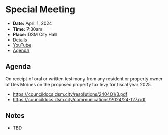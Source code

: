 # Special Meeting

- **Date:** April 1, 2024
- **Time:** 7:30am
- **Place:** DSM City Hall
- [Details](https://www.dsm.city/citycouncil_detail_T60_R2828.php)
- [YouTube](https://youtube.com/live/quzsNsGOmHQ)
- [Agenda](https://councildocs.dsm.city/agendas/ag20240401special.pdf)

## Agenda

On receipt of oral or written testimony from any resident or property owner of Des
Moines on the proposed property tax levy for fiscal year 2025.

- https://councildocs.dsm.city/resolutions/240401/3.pdf
- https://councildocs.dsm.city/communications/2024/24-127.pdf

## Notes

- TBD
